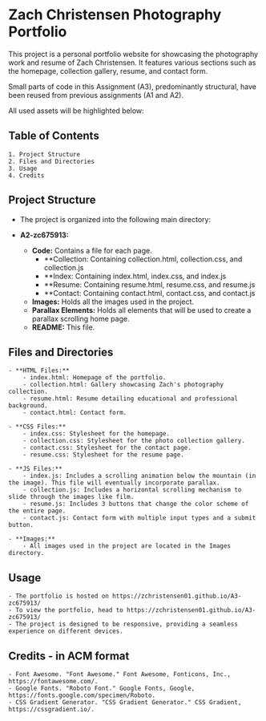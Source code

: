 # Zach Christensen Photography Portfolio

This project is a personal portfolio website for showcasing the photography 
work and resume of Zach Christensen. It features various sections such as the homepage, 
collection gallery, resume, and contact form.

Small parts of code in this Assignment (A3), predominantly structural, have been reused from previous assignments (A1 and A2).

All used assets will be highlighted below:

## Table of Contents

    1. Project Structure
    2. Files and Directories
    3. Usage
    4. Credits

## Project Structure

- The project is organized into the following main directory:

- **A2-zc675913:**
  - **Code:** Contains a file for each page.
      - **Collection: Containing collection.html, collection.css, and collection.js
      - **Index: Containing index.html, index.css, and index.js
      - **Resume: Containing resume.html, resume.css, and resume.js
      - **Contact: Containing contact.html, contact.css, and contact.js
  - **Images:** Holds all the images used in the project.
  - **Parallax Elements:** Holds all elements that will be used to create a parallax scrolling home page.
  - **README:** This file.

## Files and Directories

    - **HTML Files:**
        - index.html: Homepage of the portfolio.
        - collection.html: Gallery showcasing Zach's photography collection.
        - resume.html: Resume detailing educational and professional background.
        - contact.html: Contact form.

    - **CSS Files:**
        - index.css: Stylesheet for the homepage.
        - collection.css: Stylesheet for the photo collection gallery.
        - contact.css: Stylesheet for the contact page.
        - resume.css: Stylesheet for the resume page.

    - **JS Files:**
        - index.js: Includes a scrolling animation below the mountain (in the image). This file will eventually incorporate parallax.
        - collection.js: Includes a horizontal scrolling mechanism to slide through the images like film.
        - resume.js: Includes 3 buttons that change the color scheme of the entire page.
        - contact.js: Contact form with multiple input types and a submit button.

    - **Images:**
        - All images used in the project are located in the Images directory.

## Usage

    - The portfolio is hosted on https://zchristensen01.github.io/A3-zc675913/
    - To view the portfolio, head to https://zchristensen01.github.io/A3-zc675913/
    - The project is designed to be responsive, providing a seamless experience on different devices.

## Credits - in ACM format

    - Font Awesome. "Font Awesome." Font Awesome, Fonticons, Inc., https://fontawesome.com/.
    - Google Fonts. "Roboto Font." Google Fonts, Google, https://fonts.google.com/specimen/Roboto.
    - CSS Gradient Generator. "CSS Gradient Generator." CSS Gradient, https://cssgradient.io/.
  
